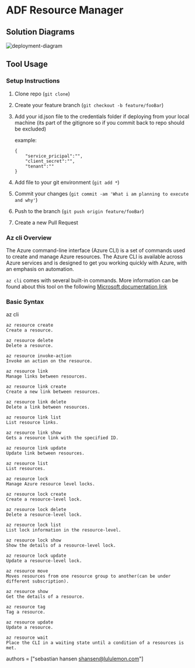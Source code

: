 
# ADF Resource Manager

## Solution Diagrams

![deployment-diagram]

## Tool Usage

### Setup Instructions
1. Clone repo (`git clone`)
2. Create your feature branch (`git checkout -b feature/fooBar`)
3. Add your id.json file to the credentials folder if deploying from your local machine (its part of the gitignore so if you commit back to repo should be excluded)

    example:
    ```
    {
        "service_pricipal":"",
        "client_secret":"",
        "tenant":""
    }
    ```

4. Add file to your git environment (`git add *`) 
5. Commit your changes (`git commit -am 'What i am planning to execute and why'`)
6. Push to the branch (`git push origin feature/fooBar`)
7. Create a new Pull Request


### Az cli Overview

The Azure command-line interface (Azure CLI) is a set of commands used to create and manage Azure resources. The Azure CLI is available across Azure services and is designed to get you working quickly with Azure, with an emphasis on automation.

`az cli` comes with several built-in commands. 
More information can be found about this tool on the following [Microsoft documentation link](https://learn.microsoft.com/en-us/cli/azure/resource?view=azure-cli-latest#az-resource-create)

### Basic Syntax 
az cli
```
az resource create
Create a resource.

az resource delete
Delete a resource.

az resource invoke-action
Invoke an action on the resource.

az resource link
Manage links between resources.

az resource link create
Create a new link between resources.

az resource link delete
Delete a link between resources.

az resource link list
List resource links.

az resource link show
Gets a resource link with the specified ID.

az resource link update
Update link between resources.

az resource list
List resources.

az resource lock
Manage Azure resource level locks.

az resource lock create
Create a resource-level lock.

az resource lock delete
Delete a resource-level lock.

az resource lock list
List lock information in the resource-level.

az resource lock show
Show the details of a resource-level lock.

az resource lock update
Update a resource-level lock.

az resource move
Moves resources from one resource group to another(can be under different subscription).

az resource show
Get the details of a resource.

az resource tag
Tag a resource.

az resource update
Update a resource.

az resource wait
Place the CLI in a waiting state until a condition of a resources is met.
   ```

[deployment-diagram]: https://lucid.app/publicSegments/view/2d06c63f-a0ef-445f-a0e7-f9cde79ccfcb/image.png




authors = ["sebastian hansen <shansen@lululemon.com>"]